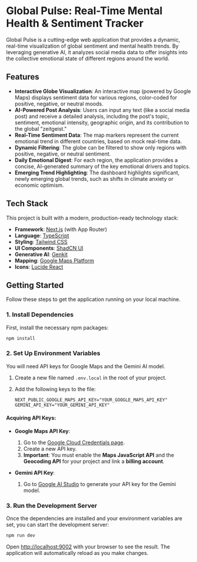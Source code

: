 # Global Pulse: Real-Time Mental Health & Sentiment Tracker

Global Pulse is a cutting-edge web application that provides a dynamic, real-time visualization of global sentiment and mental health trends. By leveraging generative AI, it analyzes social media data to offer insights into the collective emotional state of different regions around the world.

## Features

- **Interactive Globe Visualization**: An interactive map (powered by Google Maps) displays sentiment data for various regions, color-coded for positive, negative, or neutral moods.
- **AI-Powered Post Analysis**: Users can input any text (like a social media post) and receive a detailed analysis, including the post's topic, sentiment, emotional intensity, geographic origin, and its contribution to the global "zeitgeist."
- **Real-Time Sentiment Data**: The map markers represent the current emotional trend in different countries, based on mock real-time data.
- **Dynamic Filtering**: The globe can be filtered to show only regions with positive, negative, or neutral sentiment.
- **Daily Emotional Digest**: For each region, the application provides a concise, AI-generated summary of the key emotional drivers and topics.
- **Emerging Trend Highlighting**: The dashboard highlights significant, newly emerging global trends, such as shifts in climate anxiety or economic optimism.

## Tech Stack

This project is built with a modern, production-ready technology stack:

- **Framework**: [Next.js](https://nextjs.org/) (with App Router)
- **Language**: [TypeScript](https://www.typescriptlang.org/)
- **Styling**: [Tailwind CSS](https://tailwindcss.com/)
- **UI Components**: [ShadCN UI](https://ui.shadcn.com/)
- **Generative AI**: [Genkit](https://firebase.google.com/docs/genkit)
- **Mapping**: [Google Maps Platform](https://developers.google.com/maps)
- **Icons**: [Lucide React](https://lucide.dev/guide/packages/lucide-react)

## Getting Started

Follow these steps to get the application running on your local machine.

### 1. Install Dependencies

First, install the necessary npm packages:

```bash
npm install
```

### 2. Set Up Environment Variables

You will need API keys for Google Maps and the Gemini AI model.

1.  Create a new file named `.env.local` in the root of your project.
2.  Add the following keys to the file:

    ```
    NEXT_PUBLIC_GOOGLE_MAPS_API_KEY="YOUR_GOOGLE_MAPS_API_KEY"
    GEMINI_API_KEY="YOUR_GEMINI_API_KEY"
    ```

#### Acquiring API Keys:

-   **Google Maps API Key**:
    1.  Go to the [Google Cloud Credentials page](https://console.cloud.google.com/apis/credentials).
    2.  Create a new API key.
    3.  **Important**: You must enable the **Maps JavaScript API** and the **Geocoding API** for your project and link a **billing account**.

-   **Gemini API Key**:
    1.  Go to [Google AI Studio](https://aistudio.google.com/app/apikey) to generate your API key for the Gemini model.

### 3. Run the Development Server

Once the dependencies are installed and your environment variables are set, you can start the development server:

```bash
npm run dev
```

Open [http://localhost:9002](http://localhost:9002) with your browser to see the result. The application will automatically reload as you make changes.
